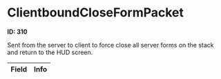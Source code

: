 # ClientboundCloseFormPacket

**ID: 310**  

Sent from the server to client to force close all server forms on the stack and return to the HUD screen.

<table><thead><tr><th>Field</th><th>Info</th></tr></thead><tbody>
</tbody></table>